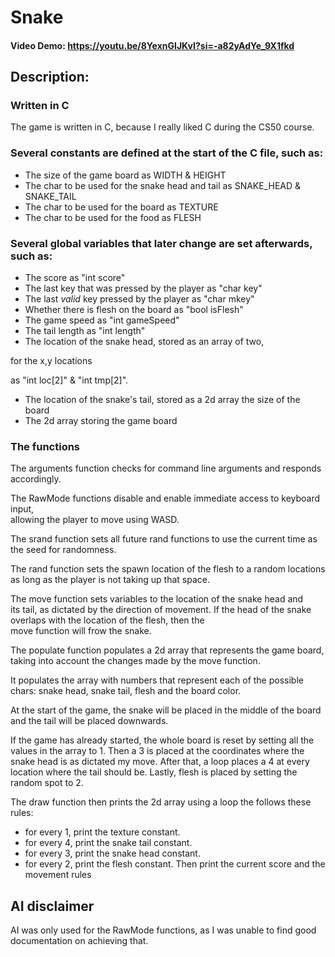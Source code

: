 # Snake
#### Video Demo:  <https://youtu.be/8YexnGIJKvI?si=-a82yAdYe_9X1fkd>

## Description:

### Written in C

The game is written in C, because I really liked C during the CS50 course.

### Several constants are defined at the start of the C file, such as:
* The size of the game board as WIDTH & HEIGHT
* The char to be used for the snake head and tail as SNAKE_HEAD & SNAKE_TAIL
* The char to be used for the board as TEXTURE
* The char to be used for the food as FLESH

### Several global variables that later change are set afterwards, such as:

* The score as "int score"
* The last key that was pressed by the player as "char key"
* The last *valid* key pressed by the player as "char mkey"
* Whether there is flesh on the board as "bool isFlesh"
* The game speed as "int gameSpeed"
* The tail length as "int length"
* The location of the snake head, stored as an array of two,

for the x,y locations

as "int loc[2]" & "int tmp[2]".

* The location of the snake's tail, stored as a 2d array the size of the board
* The 2d array storing the game board

### The functions

The arguments function checks for command line arguments and responds accordingly. 


The RawMode functions disable and enable immediate access to keyboard input,  
allowing the player to move using WASD. 
  

The srand function sets all future rand functions to use the current time as  
the seed for randomness. 
  

The rand function sets the spawn location of the flesh to a random locations  
as long as the player is not taking up that space.  
  

The move function sets variables to the location of the snake head and  
its tail, as dictated by the direction of movement. 
If the head of the snake overlaps with the location of the flesh, then the  
move function will frow the snake. 
  

The populate function populates a 2d array that represents the game board,  
taking into account the changes made by the move function. 

It populates the array with numbers that represent each of the possible  
chars: snake head, snake tail, flesh and the board color. 

At the start of the game, the snake will be placed in the middle of the board  
and the tail will be placed downwards. 

If the game has already started, the whole board is reset by setting all the values in the array to 1. 
Then a 3 is placed at the coordinates where the snake head is as dictated my move. 
After that, a loop places a 4 at every location where the tail should be. 
Lastly, flesh is placed by setting the random spot to 2. 

The draw function then prints the 2d array using a loop the follows these rules:
* for every 1, print the texture constant.
* for every 4, print the snake tail constant.
* for every 3, print the snake head constant.
* for every 2, print the flesh constant.
Then print the current score and the movement rules  

## AI disclaimer
AI was only used for the RawMode functions, as I was unable to find good documentation on achieving that.

